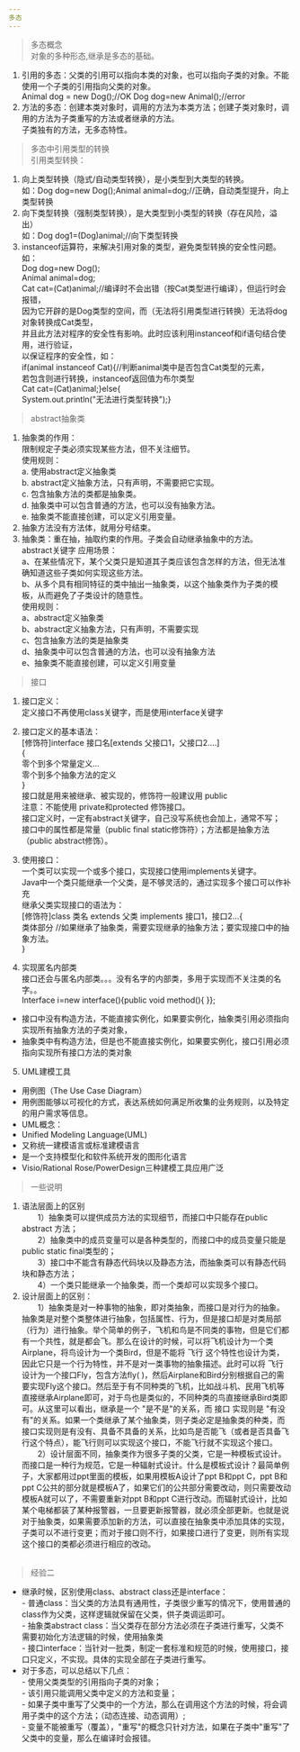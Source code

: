 ```yaml
---
多态
---  
```

> 多态概念  
对象的多种形态,继承是多态的基础。  
1. 引用的多态：父类的引用可以指向本类的对象，也可以指向子类的对象。不能使用一个子类的引用指向父类的对象。  
Animal dog = new Dog();//OK    Dog dog=new Animal();//error  
2. 方法的多态：创建本类对象时，调用的方法为本类方法；创建子类对象时，调用的方法为子类重写的方法或者继承的方法。  
子类独有的方法，无多态特性。  

> 多态中引用类型的转换  
引用类型转换：  
1. 向上类型转换（隐式/自动类型转换），是小类型到大类型的转换。  
如：Dog dog=new Dog();Animal animal=dog;//正确，自动类型提升，向上类型转换  
2. 向下类型转换（强制类型转换），是大类型到小类型的转换（存在风险，溢出）  
如：Dog dog1=(Dog)animal;//向下类型转换  
3. instanceof运算符，来解决引用对象的类型，避免类型转换的安全性问题。如：  
Dog dog=new Dog();  
Animal animal=dog;  
Cat cat=(Cat)animal;//编译时不会出错（按Cat类型进行编译），但运行时会报错，  
因为它开辟的是Dog类型的空间，而（无法将引用类型进行转换）无法将dog对象转换成Cat类型，  
并且此方法对程序的安全性有影响。此时应该利用instanceof和if语句结合使用，进行验证，  
以保证程序的安全性，如：  
if(animal instanceof Cat){//判断animal类中是否包含Cat类型的元素，  
若包含则进行转换，instanceof返回值为布尔类型  
Cat cat=(Cat)animal;}else{  
System.out.println("无法进行类型转换");}  

> abstract抽象类  
1. 抽象类的作用：  
           限制规定子类必须实现某些方法，但不关注细节。  
           使用规则：  
              a. 使用abstract定义抽象类  
              b. abstract定义抽象方法，只有声明，不需要把它实现。  
              c. 包含抽象方法的类都是抽象类。  
              d. 抽象类中可以包含普通的方法，也可以没有抽象方法。  
              e. 抽象类不能直接创建，可以定义引用变量。  
 2. 抽象方法没有方法体，就用分号结束。  
 3. 抽象类：重在抽，抽取约束的作用。子类会自动继承抽象中的方法。  
 abstract关键字
应用场景：  
   a、在某些情况下，某个父类只是知道其子类应该包含怎样的方法，但无法准确知道这些子类如何实现这些方法。  
   b、从多个具有相同特征的类中抽出一抽象类，以这个抽象类作为子类的模板，从而避免了子类设计的随意性。  
使用规则：  
   a、abstract定义抽象类  
   b、abstract定义抽象方法，只有声明，不需要实现  
   c、包含抽象方法的类是抽象类  
   d、抽象类中可以包含普通的方法，也可以没有抽象方法  
   e、抽象类不能直接创建，可以定义引用变量  
 
 > 接口  
1. 接口定义：  
           定义接口不再使用class关键字，而是使用interface关键字  
2. 接口定义的基本语法：  
           [修饰符]interface 接口名[extends 父接口1，父接口2....]  
           {  
           零个到多个常量定义...  
           零个到多个抽象方法的定义  
           }  
           接口就是用来被继承、被实现的，修饰符一般建议用 public  
           注意：不能使用 private和protected 修饰接口。  
           接口定义时，一定有abstract关键字，自己没写系统也会加上，通常不写；  
           接口中的属性都是常量（public final static修饰符）；方法都是抽象方法（public abstract修饰）。  

3. 使用接口：  
  一个类可以实现一个或多个接口，实现接口使用implements关键字。  
  Java中一个类只能继承一个父类，是不够灵活的，通过实现多个接口可以作补充  
  继承父类实现接口的语法为：  
  [修饰符]class 类名 extends 父类 implements 接口1，接口2...{  
  类体部分  //如果继承了抽象类，需要实现继承的抽象方法；要实现接口中的抽象方法。  
  }  
4. 实现匿名内部类  
           接口还会与匿名内部类。。。没有名字的内部类，多用于实现而不关注类的名字。。  
           Interface i=new interface(){public void method(){  }};  
- 接口中没有构造方法，不能直接实例化，如果要实例化，抽象类引用必须指向实现所有抽象方法的子类对象，  
- 抽象类中有构造方法，但是也不能直接实例化，如果要实例化，接口引用必须指向实现所有接口方法的类对象  

5. UML建模工具  
- 用例图（The Use Case Diagram）  
- 用例图能够以可视化的方式，表达系统如何满足所收集的业务规则，以及特定的用户需求等信息。  
- UML概念：  
- Unified Modeling Language(UML)  
- 又称统一建模语言或标准建模语言  
- 是一个支持模型化和软件系统开发的图形化语言  
- Visio/Rational Rose/PowerDesign三种建模工具应用广泛  

> 一些说明  
1. 语法层面上的区别  
　　1）抽象类可以提供成员方法的实现细节，而接口中只能存在public abstract 方法；  
　　2）抽象类中的成员变量可以是各种类型的，而接口中的成员变量只能是public static final类型的；  
　　3）接口中不能含有静态代码块以及静态方法，而抽象类可以有静态代码块和静态方法；  
　　4）一个类只能继承一个抽象类，而一个类却可以实现多个接口。  
2. 设计层面上的区别：  
　　1）抽象类是对一种事物的抽象，即对类抽象，而接口是对行为的抽象。抽象类是对整个类整体进行抽象，包括属性、行为，但是接口却是对类局部（行为）进行抽象。举个简单的例子，飞机和鸟是不同类的事物，但是它们都有一个共性，就是都会飞。那么在设计的时候，可以将飞机设计为一个类Airplane，将鸟设计为一个类Bird，但是不能将 飞行 这个特性也设计为类，因此它只是一个行为特性，并不是对一类事物的抽象描述。此时可以将 飞行 设计为一个接口Fly，包含方法fly( )，然后Airplane和Bird分别根据自己的需要实现Fly这个接口。然后至于有不同种类的飞机，比如战斗机、民用飞机等直接继承Airplane即可，对于鸟也是类似的，不同种类的鸟直接继承Bird类即可。从这里可以看出，继承是一个 "是不是"的关系，而 接口 实现则是 "有没有"的关系。如果一个类继承了某个抽象类，则子类必定是抽象类的种类，而接口实现则是有没有、具备不具备的关系，比如鸟是否能飞（或者是否具备飞行这个特点），能飞行则可以实现这个接口，不能飞行就不实现这个接口。  
　　2）设计层面不同，抽象类作为很多子类的父类，它是一种模板式设计。而接口是一种行为规范，它是一种辐射式设计。什么是模板式设计？最简单例子，大家都用过ppt里面的模板，如果用模板A设计了ppt B和ppt C，ppt B和ppt C公共的部分就是模板A了，如果它们的公共部分需要改动，则只需要改动模板A就可以了，不需要重新对ppt B和ppt C进行改动。而辐射式设计，比如某个电梯都装了某种报警器，一旦要更新报警器，就必须全部更新。也就是说对于抽象类，如果需要添加新的方法，可以直接在抽象类中添加具体的实现，子类可以不进行变更；而对于接口则不行，如果接口进行了变更，则所有实现这个接口的类都必须进行相应的改动。  
  
> 经验二  
- 继承时候，区别使用class、abstract class还是interface：  
         - 普通class：当父类的方法具有通用性，子类很少重写的情况下，使用普通的class作为父类，这样逻辑就保留在父类，供子类调运即可。  
         - 抽象类abstract class：当父类存在部分方法必须在子类进行重写，父类不需要初始化方法逻辑的时候，使用抽象类  
         - 接口interface：当针对一批类，制定一套标准和规范的时候，使用接口，接口只定义，不实现。具体的实现全部在子类进行重写。  
- 对于多态，可以总结以下几点：  
         - 使用父类类型的引用指向子类的对象；  
         - 该引用只能调用父类中定义的方法和变量；  
         - 如果子类中重写了父类中的一个方法，那么在调用这个方法的时候，将会调用子类中的这个方法；（动态连接、动态调用）;  
         - 变量不能被重写（覆盖），"重写"的概念只针对方法，如果在子类中"重写"了父类中的变量，那么在编译时会报错。  
         
